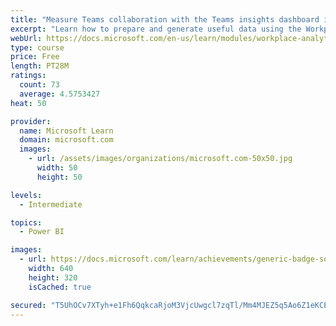 ```yaml
---
title: "Measure Teams collaboration with the Teams insights dashboard in Workplace Analytics"
excerpt: "Learn how to prepare and generate useful data using the Workplace Analytics Power BI Teams insights dashboard.  Analyze Microsoft Teams adoption trends from the populated reports."
webUrl: https://docs.microsoft.com/en-us/learn/modules/workplace-analytics-teams-insights/
type: course
price: Free
length: PT28M
ratings:
  count: 73
  average: 4.5753427
heat: 50

provider:
  name: Microsoft Learn
  domain: microsoft.com
  images:
    - url: /assets/images/organizations/microsoft.com-50x50.jpg
      width: 50
      height: 50

levels:
  - Intermediate

topics:
  - Power BI

images:
  - url: https://docs.microsoft.com/learn/achievements/generic-badge-social.png
    width: 640
    height: 320
    isCached: true

secured: "T5UhOCv7XTyh+e1Fh6QqkcaRjoM3VjcUwgcl7zqTl/Mm4MJEZ5q5Ao6Z1eKCE2i2gLbAeGPyIBd/QprSwbjuEnh2xe0N/LbIDJgV4+vQsJx0qmDYMJqgJem30IxrH4Jp3vYnKf2wu5t1+O3u5NG8DYAGtYN5SiXxE+mDZgd+QOua+4or4ULUmtHotk0/ygqfcHyzlWkyBva0FKB509IVmTdtkRio3nE0zEvvHc84/Tx7zeP5W2LqJgQHbJ/Gx2kG+hKKZW+dxHY84injpRWsgOF2IFABQfu9LauOcS+3G+9qf2ZPmAFP9XPb84VNk5Kc3ghG2ZFdAtn/damJkV5UDZe9g6i+HY3SZ8q0AR5Q6GpbCNv05QbQJ5kn8UgD0DTZZFPq4TVpTiixsPDD2HBX6A1WZ4Tfwg1Nmtx5n8/gEYA=;59EIL2nLsVbZxLOZhOAFFA=="
---
```


